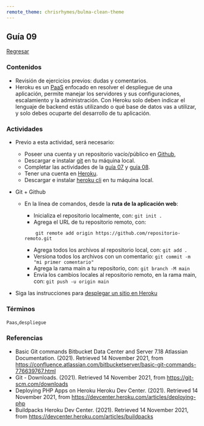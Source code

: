 ```yaml
---
remote_theme: chrisrhymes/bulma-clean-theme
---
```


## Guía 09

[Regresar](/DAWM/)

### Contenidos

* Revisión de ejercicios previos: dudas y comentarios.
* Heroku es un [PaaS](https://www.ambit-bst.com/blog/definici%C3%B3n-de-iaas-paas-y-saas-en-qu%C3%A9-se-diferencian) enfocado en resolver el despliegue de una aplicación, permite manejar los servidores y sus configuraciones, escalamiento y la administración. Con Heroku solo deben indicar el lenguaje de backend estás utilizando o qué base de datos vas a utilizar, y solo debes ocuparte del desarrollo de tu aplicación.


### Actividades

* Previo a esta actividad, será necesario:
	+ Poseer una cuenta y un repositorio vacío/público en [Github](https://github.com/),
	+ Descargar e instalar [git](https://git-scm.com/downloads) en tu máquina local.
	+ Completar las actividades de la [guía 07](https://dawfiec.github.io/DAWM/guias/guia07.html)  y [guía 08](https://dawfiec.github.io/DAWM/guias/guia08.html).
	+ Tener una cuenta en [Heroku](https://www.heroku.com/).
	+ Descargar e instalar [heroku cli](https://devcenter.heroku.com/articles/heroku-cli#download-and-install) en tu máquina local.

* Git + Github

	+ En la línea de comandos, desde la **ruta de la aplicación web**:

		- Inicializa el repositorio localmente, con: ```git init .``` 
		- Agrega el URL de tu repositorio remoto, con:  
		
		```
			git remote add origin https://github.com/repositorio-remoto.git
		```
		
		- Agrega todos los archivos al repositorio local, con: ```git add .```
		- Versiona todos los archivos con un comentario: ```git commit -m "mi primer comentario"```
		- Agrega la rama main a tu repositorio, con: ```git branch -M main```
		- Envía los cambios locales al repositorio remoto, en la rama main, con: ```git push -u origin main```

* Siga las instrucciones para [desplegar un sitio en Heroku](https://dawfiec.github.io/DAWM/tutoriales/heroku_deploy.html)


### Términos

`Paas`,`despliegue`

### Referencias

* Basic Git commands  Bitbucket Data Center and Server 7.18  Atlassian Documentation. (2021). Retrieved 14 November 2021, from https://confluence.atlassian.com/bitbucketserver/basic-git-commands-776639767.html 
* Git - Downloads. (2021). Retrieved 14 November 2021, from https://git-scm.com/downloads 
* Deploying PHP Apps on Heroku  Heroku Dev Center. (2021). Retrieved 14 November 2021, from https://devcenter.heroku.com/articles/deploying-php 
* Buildpacks Heroku Dev Center. (2021). Retrieved 14 November 2021, from https://devcenter.heroku.com/articles/buildpacks

